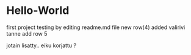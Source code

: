 # Hello-World
first project
testing by editing readme.md file
new row(4) added
valirivi tanne
add row 5

jotain lisatty.. eiku korjattu ?
